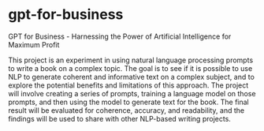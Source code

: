 # gpt-for-business
GPT for Business -  Harnessing the Power of Artificial Intelligence for Maximum Profit

This project is an experiment in using natural language processing prompts to write a book on a complex topic. The goal is to see if it is possible to use NLP to generate coherent and informative text on a complex subject, and to explore the potential benefits and limitations of this approach. The project will involve creating a series of prompts, training a language model on those prompts, and then using the model to generate text for the book. The final result will be evaluated for coherence, accuracy, and readability, and the findings will be used to share with other NLP-based writing projects.